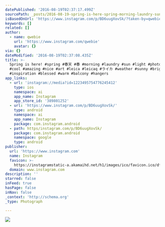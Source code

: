 ```yaml
---
datePublished: '2016-08-19T02:37:17.499Z'
sourcePath: _posts/2016-08-19-spring-is-here-spring-morning-laundry-sun-light.md
isBasedOnUrl: 'https://www.instagram.com/p/BD6uugXovSk/?taken-by=qwebie'
keywords: []
related: []
author:
  - name: qwebie
    url: 'https://www.instagram.com/qwebie'
    avatar: {}
via: {}
dateModified: '2016-08-19T02:37:08.435Z'
title: >-
  Spring is here! #spring #春天 #春 #morning #laundry #sun #light #photo #awesome
  #cool #amazing #nice #art #leica #leicaq #ライカ #weather #sunny #bright
  #inspiration #blessed #warm #balcony #hangers
app_links:
  - url: 'instagram://media?id=1223495754776245412'
    type: ios
    namespace: ai
    app_name: Instagram
    app_store_id: '389801252'
  - url: 'https://www.instagram.com/p/BD6uugXovSk/'
    type: android
    namespace: ai
    app_name: Instagram
    package: com.instagram.android
  - path: https/instagram.com/p/BD6uugXovSk/
    package: com.instagram.android
    namespace: google
    type: android
publisher:
  url: 'https://www.instagram.com'
  name: Instagram
  favicon: >-
    https://instagramstatic-a.akamaihd.net/h1/images/ico/favicon.ico/dfa85bb1fd63.ico
  domain: www.instagram.com
description: ''
starred: false
inFeed: true
hasPage: false
inNav: false
_context: 'http://schema.org'
_type: Photograph

---
```

![](https://imgflo.herokuapp.com/graph/vahj1ThiexotieMo/989b27b59a04914fdcbb0df64241c80d/noop.jpg?input=https%3A%2F%2Fscontent.cdninstagram.com%2Ft51.2885-15%2Fsh0.08%2Fe35%2Fp640x640%2F12950428_1746576108899677_515236083_n.jpg%3Fig_cache_key%3DMTIyMzQ5NTc1NDc3NjI0NTQxMg%253D%253D.2)